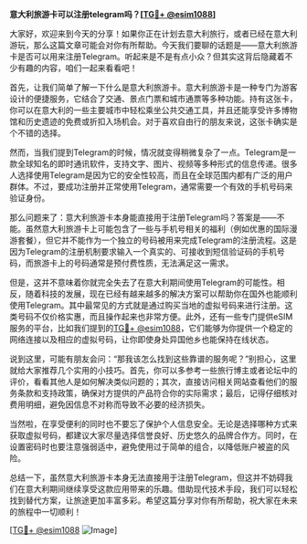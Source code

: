 **意大利旅游卡可以注册telegram吗？[[TG💪+ @esim1088](https://t.me/s/esim1088)]**

大家好，欢迎来到今天的分享！如果你正在计划去意大利旅行，或者已经在意大利游玩，那么这篇文章可能会对你有所帮助。今天我们要聊的话题是——意大利旅游卡是否可以用来注册Telegram。听起来是不是有点小众？但其实这背后隐藏着不少有趣的内容，咱们一起来看看吧！

首先，让我们简单了解一下什么是意大利旅游卡。意大利旅游卡是一种专门为游客设计的便捷服务，它结合了交通、景点门票和城市通票等多种功能。持有这张卡，你可以在意大利的一些主要城市中轻松乘坐公共交通工具，并且还能享受许多博物馆和历史遗迹的免费或折扣入场机会。对于喜欢自由行的朋友来说，这张卡确实是个不错的选择。

然而，当我们提到Telegram的时候，情况就变得稍微复杂了一点。Telegram是一款全球知名的即时通讯软件，支持文字、图片、视频等多种形式的信息传递。很多人选择使用Telegram是因为它的安全性较高，而且在全球范围内都有广泛的用户群体。不过，要成功注册并正常使用Telegram，通常需要一个有效的手机号码来验证身份。

那么问题来了：意大利旅游卡本身能直接用于注册Telegram吗？答案是——不能。虽然意大利旅游卡上可能包含了一些与手机号相关的福利（例如优惠的国际漫游套餐），但它并不能作为一个独立的号码被用来完成Telegram的注册流程。这是因为Telegram的注册机制要求输入一个真实的、可接收到短信验证码的手机号码，而旅游卡上的号码通常是预付费性质，无法满足这一需求。

但是，这并不意味着你就完全失去了在意大利期间使用Telegram的可能性。相反，随着科技的发展，现在已经有越来越多的解决方案可以帮助你在国外也能顺利使用Telegram。其中最常见的方式就是通过购买当地的虚拟号码来进行注册。这类号码不仅价格实惠，而且操作起来也非常方便。此外，还有一些专门提供eSIM服务的平台，比如我们提到的[TG💪+ @esim1088](https://t.me/s/esim1088)，它们能够为你提供一个稳定的网络连接以及相应的虚拟号码，让你即使身处异国他乡也能保持在线状态。

说到这里，可能有朋友会问：“那我该怎么找到这些靠谱的服务呢？”别担心，这里就给大家推荐几个实用的小技巧。首先，你可以多参考一些旅行博主或者论坛中的评价，看看其他人是如何解决类似问题的；其次，直接访问相关网站查看他们的服务条款和支持政策，确保对方提供的产品符合你的实际需求；最后，记得仔细核对费用明细，避免因信息不对称而导致不必要的经济损失。

当然啦，在享受便利的同时也不要忘了保护个人信息安全。无论是选择哪种方式来获取虚拟号码，都建议大家尽量选择信誉良好、历史悠久的品牌合作方。同时，在设置密码时也要注意强弱适中，避免使用过于简单的组合，以降低账户被盗的风险。

总结一下，虽然意大利旅游卡本身无法直接用于注册Telegram，但这并不妨碍我们在意大利期间继续享受这款应用带来的乐趣。借助现代技术手段，我们可以轻松找到替代方案，让旅途更加丰富多彩。希望这篇分享对你有所帮助，祝大家在未来的旅程中一切顺利！

[[TG💪+ @esim1088](https://t.me/s/esim1088) ![Image](https://i.postimg.cc/4NQfJmqS/Snipaste-2025-05-13-00-14-12.png)]